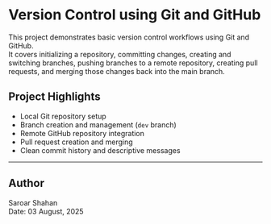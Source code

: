 # Version Control using Git and GitHub

This project demonstrates basic version control workflows using Git and GitHub.  
It covers initializing a repository, committing changes, creating and switching branches, pushing branches to a remote repository, creating pull requests, and merging those changes back into the main branch.

## Project Highlights

- Local Git repository setup
- Branch creation and management (`dev` branch)
- Remote GitHub repository integration
- Pull request creation and merging
- Clean commit history and descriptive messages

---

## Author

Saroar Shahan  
Date: 03 August, 2025
